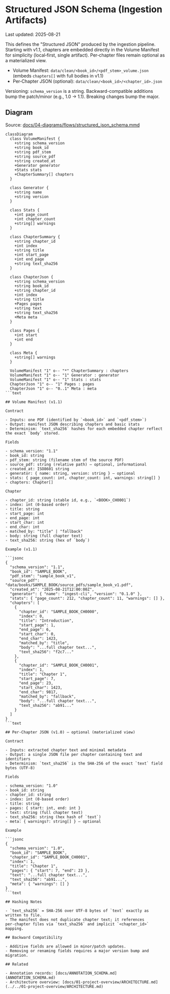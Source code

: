 # Structured JSON Schema (Ingestion Artifacts)

Last updated: 2025-08-21

This defines the "Structured JSON" produced by the ingestion pipeline.
Starting with v1.1, chapters are embedded directly in the Volume Manifest for simplicity (local‑first, single artifact). Per‑chapter files remain optional as a materialized view.

- Volume Manifest: `data/clean/<book_id>/<pdf_stem>_volume.json` (embeds `chapters[]` with full bodies in v1.1)
- Per‑Chapter JSON (optional): `data/clean/<book_id>/<chapter_id>.json`

Versioning: `schema_version` is a string. Backward-compatible additions bump the patch/minor (e.g., 1.0 → 1.1). Breaking changes bump the major.

## Diagram

Source: [docs/04-diagrams/flows/structured_json_schema.mmd](../../04-diagrams/flows/structured_json_schema.mmd)

```mermaid
classDiagram
  class VolumeManifest {
    +string schema_version
    +string book_id
    +string pdf_stem
    +string source_pdf
    +string created_at
    +Generator generator
    +Stats stats
    +ChapterSummary[] chapters
  }

  class Generator {
    +string name
    +string version
  }

  class Stats {
    +int page_count
    +int chapter_count
    +string[] warnings
  }

  class ChapterSummary {
    +string chapter_id
    +int index
    +string title
    +int start_page
    +int end_page
    +string text_sha256
  }

  class ChapterJson {
    +string schema_version
    +string book_id
    +string chapter_id
    +int index
    +string title
    +Pages pages
    +string text
    +string text_sha256
    +Meta meta
  }

  class Pages {
    +int start
    +int end
  }

  class Meta {
    +string[] warnings
  }

  VolumeManifest "1" o-- "*" ChapterSummary : chapters
  VolumeManifest "1" o-- "1" Generator : generator
  VolumeManifest "1" o-- "1" Stats : stats
  ChapterJson "1" o-- "1" Pages : pages
  ChapterJson "1" o-- "0..1" Meta : meta
```text

## Volume Manifest (v1.1)

Contract

- Inputs: one PDF (identified by `<book_id>` and `<pdf_stem>`)
- Output: manifest JSON describing chapters and basic stats
- Determinism: `text_sha256` hashes for each embedded chapter reflect the exact `body` stored.

Fields

- schema_version: "1.1"
- book_id: string
- pdf_stem: string (filename stem of the source PDF)
- source_pdf: string (relative path) – optional, informational
- created_at: ISO8601 string
- generator: { name: string, version: string } – optional
- stats: { page_count: int, chapter_count: int, warnings: string[] }
- chapters: Chapter[]

Chapter

- chapter_id: string (stable id, e.g., `<BOOK>_CH0001`)
- index: int (0‑based order)
- title: string
- start_page: int
- end_page: int
- start_char: int
- end_char: int
- matched_by: "title" | "fallback"
- body: string (full chapter text)
- text_sha256: string (hex of `body`)

Example (v1.1)

```jsonc
{
  "schema_version": "1.1",
  "book_id": "SAMPLE_BOOK",
  "pdf_stem": "sample_book_v1",
  "source_pdf": "data/books/SAMPLE_BOOK/source_pdfs/sample_book_v1.pdf",
  "created_at": "2025-08-21T12:00:00Z",
  "generator": { "name": "ingest-cli", "version": "0.1.0" },
  "stats": { "page_count": 212, "chapter_count": 11, "warnings": [] },
  "chapters": [
    {
      "chapter_id": "SAMPLE_BOOK_CH0000",
      "index": 0,
      "title": "Introduction",
      "start_page": 1,
      "end_page": 6,
      "start_char": 0,
      "end_char": 1423,
      "matched_by": "title",
      "body": "...full chapter text...",
      "text_sha256": "f2c7..."
    },
    {
      "chapter_id": "SAMPLE_BOOK_CH0001",
      "index": 1,
      "title": "Chapter 1",
      "start_page": 7,
      "end_page": 23,
      "start_char": 1423,
      "end_char": 9817,
      "matched_by": "fallback",
      "body": "...full chapter text...",
      "text_sha256": "ab91..."
    }
  ]
}
```text

## Per‑Chapter JSON (v1.0) – optional (materialized view)

Contract

- Inputs: extracted chapter text and minimal metadata
- Output: a single JSON file per chapter containing text and identifiers
- Determinism: `text_sha256` is the SHA‑256 of the exact `text` field bytes (UTF‑8)

Fields

- schema_version: "1.0"
- book_id: string
- chapter_id: string
- index: int (0‑based order)
- title: string
- pages: { start: int, end: int }
- text: string (full chapter text)
- text_sha256: string (hex hash of `text`)
- meta: { warnings?: string[] } – optional

Example

```jsonc
{
  "schema_version": "1.0",
  "book_id": "SAMPLE_BOOK",
  "chapter_id": "SAMPLE_BOOK_CH0001",
  "index": 1,
  "title": "Chapter 1",
  "pages": { "start": 7, "end": 23 },
  "text": "...full chapter text...",
  "text_sha256": "ab91...",
  "meta": { "warnings": [] }
}
```text

## Hashing Notes

- `text_sha256` = SHA‑256 over UTF‑8 bytes of `text` exactly as written to file.
- The manifest does not duplicate chapter text; it references per‑chapter files via `text_sha256` and implicit `<chapter_id>` mapping.

## Backward Compatibility

- Additive fields are allowed in minor/patch updates.
- Removing or renaming fields requires a major version bump and migration.

## Related

- Annotation records: [docs/ANNOTATION_SCHEMA.md](ANNOTATION_SCHEMA.md)
- Architecture overview: [docs/01-project-overview/ARCHITECTURE.md](../../01-project-overview/ARCHITECTURE.md)
